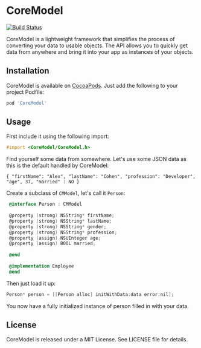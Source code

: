 # CoreModel

[![Build Status](https://travis-ci.org/naftaly/CoreModel.svg?branch=master)](https://travis-ci.org/naftaly/CoreModel)

CoreModel is a lightweight framework that simplifies the process of converting your data to usable objects. The API allows you to quickly get data from anywhere and bring it into your app as instances of your objects.

## Installation

CoreModel is available on [CocoaPods](http://cocoapods.org). Just add the following to your project Podfile:

```ruby
pod 'CoreModel'
```

## Usage

First include it using the following import:

```objective-c
#import <CoreModel/CoreModel.h>
```

Find yourself some data from somewhere. Let's use some JSON data as this is the default handled by CoreModel:

`{ "firstName": "Alex", "lastName": "Cohen", "profession": "Developer", "age", 37, "married" : NO }`

Create a subclass of `CMModel`, let's call it `Person`:

```objective-c
 @interface Person : CMModel
 
 @property (strong) NSString* firstName;
 @property (strong) NSString* lastName;
 @property (strong) NSString* gender;
 @property (strong) NSString* profession;
 @property (assign) NSUInteger age;
 @property (assign) BOOL married;
 
 @end
 
 @implementation Employee
 @end
 ```
 
 Then just load it up:
 
 ```objective-c
 Person* person = [[Person alloc] initWithData:data error:nil];
 ```
 
 You now have a fully initialized instance of person filled in with your data.
 
## License

CoreModel is released under a MIT License. See LICENSE file for details.


